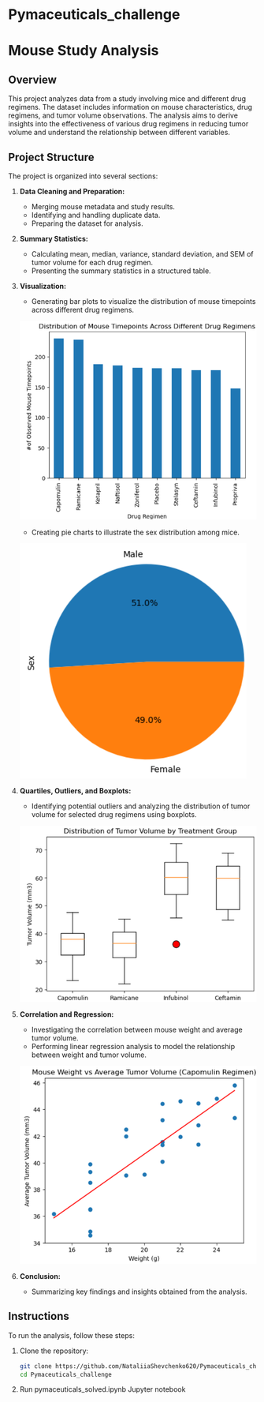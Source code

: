 # Pymaceuticals_challenge

# Mouse Study Analysis

## Overview

This project analyzes data from a study involving mice and different drug regimens. The dataset includes information on mouse characteristics, drug regimens, and tumor volume observations. The analysis aims to derive insights into the effectiveness of various drug regimens in reducing tumor volume and understand the relationship between different variables.

## Project Structure

The project is organized into several sections:

1. **Data Cleaning and Preparation:**
   - Merging mouse metadata and study results.
   - Identifying and handling duplicate data.
   - Preparing the dataset for analysis.

2. **Summary Statistics:**
   - Calculating mean, median, variance, standard deviation, and SEM of tumor volume for each drug regimen.
   - Presenting the summary statistics in a structured table.

3. **Visualization:**

   - Generating bar plots to visualize the distribution of mouse timepoints across different drug regimens.

   ![bar_chart](Images/bar_chart.png)

   - Creating pie charts to illustrate the sex distribution among mice.

   ![pie_chart](Images/pie_chart.png)

4. **Quartiles, Outliers, and Boxplots:**

   - Identifying potential outliers and analyzing the distribution of tumor volume for selected drug regimens using boxplots.

   ![boxplot](Images/boxplot.png)

5. **Correlation and Regression:**

   - Investigating the correlation between mouse weight and average tumor volume.
   - Performing linear regression analysis to model the relationship between weight and tumor volume.

   ![regression](Images/regression.png)

6. **Conclusion:**
   - Summarizing key findings and insights obtained from the analysis.

## Instructions

To run the analysis, follow these steps:

1. Clone the repository:

   ```bash
   git clone https://github.com/NataliiaShevchenko620/Pymaceuticals_challenge.git
   cd Pymaceuticals_challenge
   ```
2. Run pymaceuticals_solved.ipynb Jupyter notebook


